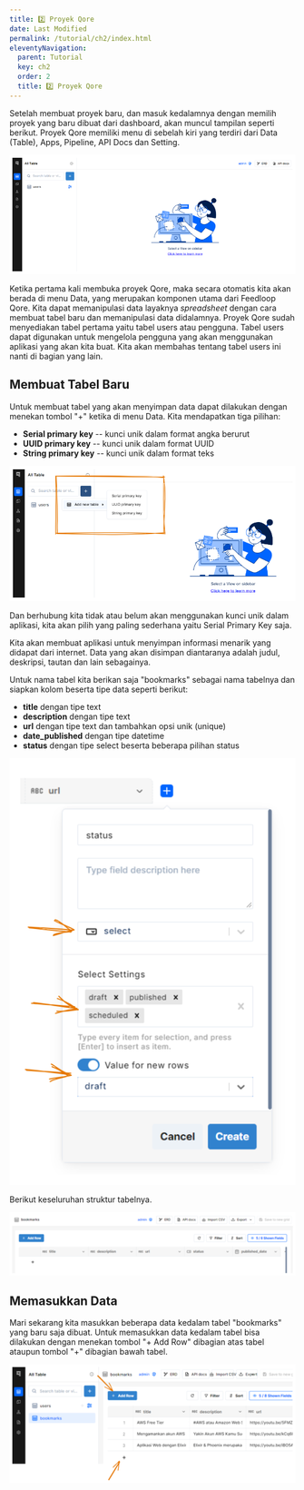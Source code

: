 ```yaml
---
title: 2️⃣ Proyek Qore
date: Last Modified
permalink: /tutorial/ch2/index.html
eleventyNavigation:
  parent: Tutorial
  key: ch2
  order: 2
  title: 2️⃣ Proyek Qore
---
```


Setelah membuat proyek baru, dan masuk kedalamnya dengan memilih proyek yang baru dibuat dari dashboard, akan muncul tampilan seperti berikut. Proyek Qore memiliki menu di sebelah kiri yang terdiri dari Data (Table), Apps, Pipeline, API Docs dan Setting.

![Empty Project](/content/images/Qore-Tutorial--EmptyProject.png)

Ketika pertama kali membuka proyek Qore, maka secara otomatis kita akan berada di menu Data, yang merupakan komponen utama dari Feedloop Qore. Kita dapat memanipulasi data layaknya _spreadsheet_ dengan cara membuat tabel baru dan memanipulasi data didalamnya.
Proyek Qore sudah menyediakan tabel pertama yaitu tabel users atau pengguna. Tabel users dapat digunakan untuk mengelola pengguna yang akan menggunakan aplikasi yang akan kita buat. Kita akan membahas tentang tabel users ini nanti di bagian yang lain.

## Membuat Tabel Baru

Untuk membuat tabel yang akan menyimpan data dapat dilakukan dengan menekan tombol "+" ketika di menu Data. Kita mendapatkan tiga pilihan:

- **Serial primary key** -- kunci unik dalam format angka berurut
- **UUID primary key** -- kunci unik dalam format UUID
- **String primary key** -- kunci unik dalam format teks

![New Table](/content/images/Qore-Tutorial--TableNew.png)

Dan berhubung kita tidak atau belum akan menggunakan kunci unik dalam aplikasi, kita akan pilih yang paling sederhana yaitu Serial Primary Key saja.

Kita akan membuat aplikasi untuk menyimpan informasi menarik yang didapat dari internet. Data yang akan disimpan diantaranya adalah judul, deskripsi, tautan dan lain sebagainya.

Untuk nama tabel kita berikan saja "bookmarks" sebagai nama tabelnya dan siapkan kolom beserta tipe data seperti berikut:

- **title** dengan tipe text
- **description** dengan tipe text
- **url** dengan tipe text dan tambahkan opsi unik (unique) 
- **date_published** dengan tipe datetime
- **status** dengan tipe select beserta beberapa pilihan status

![Qore Table Status](/content/images/Qore-Table--Status.png)

Berikut keseluruhan struktur tabelnya.

![Qore Table Structure](/content/images/Qore-Table--Fields.png)

## Memasukkan Data

Mari sekarang kita masukkan beberapa data kedalam tabel "bookmarks" yang baru saja dibuat. Untuk memasukkan data kedalam tabel bisa dilakukan dengan menekan tombol "+ Add Row" dibagian atas tabel ataupun tombol "+" dibagian bawah tabel.

![Add Row](/content/images/Qore-Table--Add-Row.png)
